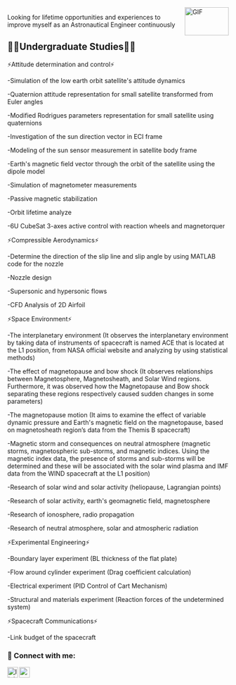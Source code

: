 <img align="right" alt="GIF" src="https://github.com/abhisheknaiidu/abhisheknaiidu/blob/master/code.gif?raw=true" width="100" height="64" />

Looking for lifetime opportunities and experiences to improve myself as an Astronautical Engineer continuously

## 👨‍🎓Undergraduate Studies👨‍🎓

<p>⚡Attitude determination and control⚡</p>
-Simulation of the low earth orbit satellite's attitude dynamics</p>
<p>   -Quaternion attitude representation for small satellite transformed from Euler angles</p>
<p>   -Modified Rodrigues parameters representation for small satellite using quaternions</p>
<p>   -Investigation of the sun direction vector in ECI frame</p>
<p>   -Modeling of the sun sensor measurement in satellite body frame</p>
<p>   -Earth's magnetic field vector through the orbit of the satellite using the dipole model</p>
<p>   -Simulation of magnetometer measurements</p>
<p>   -Passive magnetic stabilization</p>
<p>   -Orbit lifetime analyze</p>
<p>   -6U CubeSat 3-axes active control with reaction wheels and magnetorquer</p>

<p>⚡Compressible Aerodynamics⚡</p>
<p>   -Determine the direction of the slip line and slip angle by using MATLAB code for the nozzle</p>
<p>   -Nozzle design</p>
<p>   -Supersonic and hypersonic flows</p>
<p>   -CFD Analysis of 2D Airfoil</p>

<p>⚡Space Environment⚡</p>
<p>   -The interplanetary environment (It observes the interplanetary environment by taking data of instruments of spacecraft is named ACE that is located at the L1 position, from NASA official website and analyzing by using statistical methods)</p>
<p>   -The effect of magnetopause and bow shock (It observes relationships between Magnetosphere, Magnetosheath, and Solar Wind regions. Furthermore, it was observed how the Magnetopause and Bow shock separating these regions respectively caused sudden changes in some parameters)</p>
<p>   -The magnetopause motion (It aims to examine the effect of variable dynamic pressure and Earth's magnetic field on the magnetopause, based on magnetosheath region’s data from the Themis B spacecraft)</p>
<p>   -Magnetic storm and consequences on neutral atmosphere (magnetic storms, magnetospheric sub-storms, and magnetic indices. Using the magnetic index data, the presence of storms and sub-storms will be determined and these will be associated with the solar wind plasma and IMF data from the WIND spacecraft at the L1 position)</p>
<p>   -Research of solar wind and solar activity (heliopause, Lagrangian points)</p>
<p>   -Research of solar activity, earth's geomagnetic field, magnetosphere</p>
<p>   -Research of ionosphere, radio propagation</p>
<p>   -Research of neutral atmosphere, solar and atmospheric radiation</p>

<p>⚡Experimental Engineering⚡</p>
<p>   -Boundary layer experiment (BL thickness of the flat plate)</p>
<p>   -Flow around cylinder experiment  (Drag coefficient calculation)</p>
<p>   -Electrical experiment (PID Control of Cart Mechanism)</p>
<p>   -Structural and materials experiment  (Reaction forces of the undetermined system)</p>

<p>⚡Spacecraft Communications⚡</p>
<p>   -Link budget of the spacecraft</p>


### 📩 Connect with me:

[<img align="left" alt="linkedin | LinkedIn" width="24px"                 src="https://raw.githubusercontent.com/peterthehan/peterthehan/master/assets/linkedin.svg" />][linkedin]
[<img align="left" height="24" width="24" src="https://cdn.jsdelivr.net/npm/simple-icons@v4/icons/gmail.svg" />][gmail]



<br />

[linkedin]: https://www.linkedin.com/in/balkiranil/

[gmail]: mailto:javelin.adcs@gmail.com

<br />
